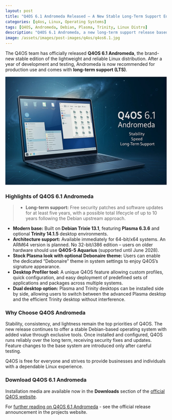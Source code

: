 ```yaml
---
layout: post
title: "Q4OS 6.1 Andromeda Released – A New Stable Long-Term Support Edition"
categories: [q4os, Linux, Operating Systems]
tags: [Q4OS, Andromeda, Debian, Plasma, Trinity, Linux Distro]
description: "Q4OS 6.1 Andromeda, a new long-term support release based on Debian Trixie, brings Plasma 6 and Trinity desktops with stability and extended support."
image: /assets/images/post-images/q4os/q4os6.1.jpg
---
```


The Q4OS team has officially released **Q4OS 6.1 Andromeda**, the brand-new stable edition of the lightweight and reliable Linux distribution. After a year of development and testing, Andromeda is now recommended for production use and comes with **long-term support (LTS)**.

![Q4OS 6.1 Andromeda featured image](/assets/images/post-images/q4os/q4os6.1.jpg)

### Highlights of Q4OS 6.1 Andromeda  

> - **Long-term support:** Free security patches and software updates for at least five years, with a possible total lifecycle of up to 10 years following the Debian upstream approach.  
- **Modern base:** Built on **Debian Trixie 13.1**, featuring **Plasma 6.3.6** and optional **Trinity 14.1.5** desktop environments.  
- **Architecture support:** Available immediately for 64-bit/x64 systems. An ARM64 version is planned. No 32-bit/i386 edition – users on older hardware should use **Q4OS-5 Aquarius** (supported until June 2028).  
- **Stock Plasma look with optional Debonaire theme:** Users can enable the dedicated “Debonaire” theme in system settings to enjoy Q4OS’s signature appearance.  
- **Desktop Profiler tool:** A unique Q4OS feature allowing custom profiles, quick configuration, and easy deployment of predefined sets of applications and packages across multiple systems.  
- **Dual desktop option:** Plasma and Trinity desktops can be installed side by side, allowing users to switch between the advanced Plasma desktop and the efficient Trinity desktop without interference.  

### Why Choose Q4OS Andromeda  

Stability, consistency, and lightness remain the top priorities of Q4OS. The new release continues to offer a stable Debian-based operating system with added value through exclusive tools. Once installed and configured, Q4OS runs reliably over the long term, receiving security fixes and updates. Feature changes to the base system are introduced only after careful testing.

Q4OS is free for everyone and strives to provide businesses and individuals with a dependable Linux experience.  

### Download Q4OS 6.1 Andromeda  

Installation media are available now in the **Downloads** section of the [official Q4OS website](https://www.q4os.org/downloads.html).  

For [further reading on Q4OS 6.1 Andromeda](https://q4os.org/blog.html#news250912) - see the official release announcement in the projects website.
